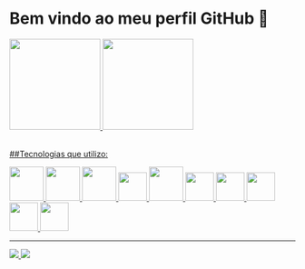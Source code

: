 # Bem vindo ao meu perfil GitHub 👋

<div>
  <a href="https://github.com/emanoelds">
  <img height="160em" src="https://github-readme-stats.vercel.app/api/top-langs/?username=emanoelds&layout=compact&langs_count=7&theme=dracula"/>
  <img height="160em" src="https://github-readme-stats.vercel.app/api?username=emanoelds&show_icons=true&theme=dracula&include_all_commits=true&count_private=true"/>
</div><br>

##Tecnologias que utilizo:<br>

<div>
  <img src="https://cdn.jsdelivr.net/gh/devicons/devicon/icons/html5/html5-original-wordmark.svg" width="60"/>      
  <img src="https://cdn.jsdelivr.net/gh/devicons/devicon/icons/css3/css3-original-wordmark.svg" width="60"/> 
  <img src="https://cdn.jsdelivr.net/gh/devicons/devicon/icons/php/php-original.svg" width="60"/> 
  <img src="https://cdn.jsdelivr.net/gh/devicons/devicon/icons/javascript/javascript-original.svg" width="50"/>
  <img src="https://cdn.jsdelivr.net/gh/devicons/devicon/icons/java/java-original-wordmark.svg" width="60"/>
  <img src="https://cdn.jsdelivr.net/gh/devicons/devicon@latest/icons/mysql/mysql-original.svg" width="50"/>      
  <img src="https://cdn.jsdelivr.net/gh/devicons/devicon/icons/postgresql/postgresql-original-wordmark.svg" width="50"/>
  <img src="https://cdn.jsdelivr.net/gh/devicons/devicon/icons/wordpress/wordpress-original.svg" width="50"/>   
  <img src="https://cdn.jsdelivr.net/gh/devicons/devicon/icons/vscode/vscode-original-wordmark.svg" width="50"/> 
  <img src="https://cdn.jsdelivr.net/gh/devicons/devicon/icons/photoshop/photoshop-original.svg" width="50"/>              
</div>

<hr>

<div>
  <a href="https://www.instagram.com/eds_code_oficial/" target="_blank">
    <img src="https://img.shields.io/badge/-Instagram-%23E4405F?style=for-the-badge&logo=instagram&logoColor=white" target="_blank">
  </a>
  
  <a href="https://www.linkedin.com/in/emanoel-santos-6a795b1a7/" target="_blank">
    <img src="https://img.shields.io/badge/-LinkedIn-%230077B5?style=for-the-badge&logo=linkedin&logoColor=white" target="_blank">
  </a>   
<div>
